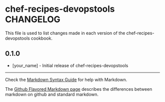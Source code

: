 chef-recipes-devopstools CHANGELOG
==================================

This file is used to list changes made in each version of the chef-recipes-devopstools cookbook.

0.1.0
-----
- [your_name] - Initial release of chef-recipes-devopstools

- - -
Check the [Markdown Syntax Guide](http://daringfireball.net/projects/markdown/syntax) for help with Markdown.

The [Github Flavored Markdown page](http://github.github.com/github-flavored-markdown/) describes the differences between markdown on github and standard markdown.
